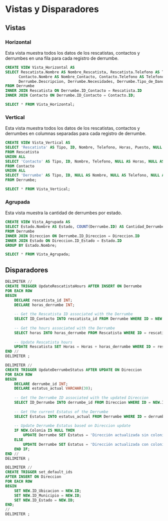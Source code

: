 # Vistas y Disparadores

## Vistas

### Horizontal

Esta vista muestra todos los datos de los rescatistas, contactos y derrumbes en una fila para cada registro de derrumbe.

```sql
CREATE VIEW Vista_Horizontal AS
SELECT Rescatista.Nombre AS Nombre_Rescatista, Rescatista.Telefono AS Telefono_Rescatista,
	  Contacto.Nombre AS Nombre_Contacto, Contacto.Telefono AS Telefono_Contacto,
	  Derrumbe.Descripcion, Derrumbe.Necesidades, Derrumbe.Tipo_de_Dano, Derrumbe.Estatus
FROM Derrumbe
INNER JOIN Rescatista ON Derrumbe.ID_Contacto = Rescatista.ID
INNER JOIN Contacto ON Derrumbe.ID_Contacto = Contacto.ID;
```

```sql
SELECT * FROM Vista_Horizontal;
```

### Vertical

Esta vista muestra todos los datos de los rescatistas, contactos y derrumbes en columnas separadas para cada registro de derrumbe.

```sql
CREATE VIEW Vista_Vertical AS
SELECT 'Rescatista' AS Tipo, ID, Nombre, Telefono, Horas, Puesto, NULL AS Descripcion, NULL AS Necesidades, NULL AS Tipo_de_Dano, NULL AS Estatus
FROM Rescatista
UNION ALL
SELECT 'Contacto' AS Tipo, ID, Nombre, Telefono, NULL AS Horas, NULL AS Puesto, NULL AS Descripcion, NULL AS Necesidades, NULL AS Tipo_de_Dano, NULL AS Estatus
FROM Contacto
UNION ALL
SELECT 'Derrumbe' AS Tipo, ID, NULL AS Nombre, NULL AS Telefono, NULL AS Horas, NULL AS Puesto, Descripcion, Necesidades, Tipo_de_Dano, Estatus
FROM Derrumbe;
```

```sql
SELECT * FROM Vista_Vertical;
```

### Agrupada

Esta vista muestra la cantidad de derrumbes por estado.

```sql
CREATE VIEW Vista_Agrupada AS
SELECT Estado.Nombre AS Estado, COUNT(Derrumbe.ID) AS Cantidad_Derrumbes
FROM Derrumbe
INNER JOIN Direccion ON Derrumbe.ID_Direccion = Direccion.ID
INNER JOIN Estado ON Direccion.ID_Estado = Estado.ID
GROUP BY Estado.Nombre;
```

```sql
SELECT * FROM Vista_Agrupada;
```

## Disparadores

```sql
DELIMITER //
CREATE TRIGGER UpdateRescatistaHours AFTER INSERT ON Derrumbe
FOR EACH ROW
BEGIN
    DECLARE rescatista_id INT;
    DECLARE horas_derrumbe INT;
    
    -- Get the Rescatista ID associated with the Derrumbe
    SELECT ID_Contacto INTO rescatista_id FROM Derrumbe WHERE ID = NEW.ID_Derrumbe;
    
    -- Get the hours associated with the Derrumbe
    SELECT horas INTO horas_derrumbe FROM Rescatista WHERE ID = rescatista_id;
    
    -- Update Rescatista hours
    UPDATE Rescatista SET Horas = Horas + horas_derrumbe WHERE ID = rescatista_id;
END //
DELIMITER ;
```

```sql
DELIMITER //
CREATE TRIGGER UpdateDerrumbeStatus AFTER UPDATE ON Direccion
FOR EACH ROW
BEGIN
    DECLARE derrumbe_id INT;
    DECLARE estatus_actual VARCHAR(30);
    
    -- Get the Derrumbe ID associated with the updated Direccion
    SELECT ID_Derrumbe INTO derrumbe_id FROM Direccion WHERE ID = NEW.ID_Direccion;
    
    -- Get the current Estatus of the Derrumbe
    SELECT Estatus INTO estatus_actual FROM Derrumbe WHERE ID = derrumbe_id;
    
    -- Update Derrumbe Estatus based on Direccion update
    IF NEW.Colonia IS NULL THEN
        UPDATE Derrumbe SET Estatus = 'Dirección actualizada sin colonia' WHERE ID = derrumbe_id;
    ELSE
        UPDATE Derrumbe SET Estatus = 'Dirección actualizada con colonia' WHERE ID = derrumbe_id;
    END IF;
END //
DELIMITER ;
```

```sql
DELIMITER //
CREATE TRIGGER set_default_ids
AFTER INSERT ON Direccion
FOR EACH ROW
BEGIN
    SET NEW.ID_Ubicacion = NEW.ID;
    SET NEW.ID_Municipio = NEW.ID;
    SET NEW.ID_Estado = NEW.ID;
END;
//
DELIMITER ;
```